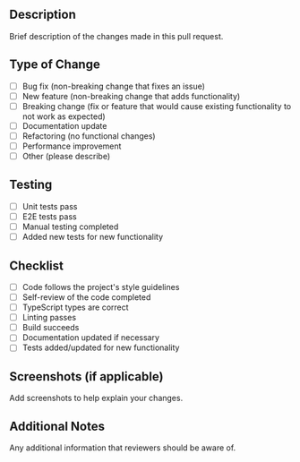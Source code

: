 ## Description
Brief description of the changes made in this pull request.

## Type of Change
- [ ] Bug fix (non-breaking change that fixes an issue)
- [ ] New feature (non-breaking change that adds functionality)
- [ ] Breaking change (fix or feature that would cause existing functionality to not work as expected)
- [ ] Documentation update
- [ ] Refactoring (no functional changes)
- [ ] Performance improvement
- [ ] Other (please describe)

## Testing
- [ ] Unit tests pass
- [ ] E2E tests pass
- [ ] Manual testing completed
- [ ] Added new tests for new functionality

## Checklist
- [ ] Code follows the project's style guidelines
- [ ] Self-review of the code completed
- [ ] TypeScript types are correct
- [ ] Linting passes
- [ ] Build succeeds
- [ ] Documentation updated if necessary
- [ ] Tests added/updated for new functionality

## Screenshots (if applicable)
Add screenshots to help explain your changes.

## Additional Notes
Any additional information that reviewers should be aware of.